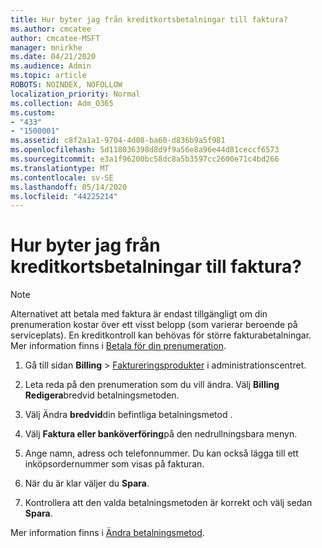 ```yaml
---
title: Hur byter jag från kreditkortsbetalningar till faktura?
ms.author: cmcatee
author: cmcatee-MSFT
manager: mnirkhe
ms.date: 04/21/2020
ms.audience: Admin
ms.topic: article
ROBOTS: NOINDEX, NOFOLLOW
localization_priority: Normal
ms.collection: Adm_O365
ms.custom:
- "433"
- "1500001"
ms.assetid: c8f2a1a1-9704-4d08-ba60-d836b9a5f981
ms.openlocfilehash: 5d118036398d8d9f9a56e8a96e44d81ceccf6573
ms.sourcegitcommit: e3a1f96200bc58dc8a5b3597cc2600e71c4bd266
ms.translationtype: MT
ms.contentlocale: sv-SE
ms.lasthandoff: 05/14/2020
ms.locfileid: "44225214"
---
```

# <a name="how-do-i-change-from-credit-card-payments-to-invoice"></a>Hur byter jag från kreditkortsbetalningar till faktura?

> [!NOTE]
> Alternativet att betala med faktura är endast tillgängligt om din prenumeration kostar över ett visst belopp (som varierar beroende på serviceplats). En kreditkontroll kan behövas för större fakturabetalningar. Mer information finns i [Betala för din prenumeration](https://docs.microsoft.com/office365/admin/subscriptions-and-billing/pay-for-your-subscription).

1. Gå till sidan **Billing**  >  [Faktureringsprodukter](https://go.microsoft.com/fwlink/p/?linkid=842054) i administrationscentret.

2. Leta reda på den prenumeration som du vill ändra. Välj **Billing** **Redigera**bredvid betalningsmetoden.

3. Välj Ändra **bredvid**din befintliga betalningsmetod .

4. Välj **Faktura eller banköverföring**på den nedrullningsbara menyn.

5. Ange namn, adress och telefonnummer. Du kan också lägga till ett inköpsordernummer som visas på fakturan.

6. När du är klar väljer du **Spara**.

7. Kontrollera att den valda betalningsmetoden är korrekt och välj sedan **Spara**.

Mer information finns i [Ändra betalningsmetod](https://docs.microsoft.com/microsoft-365/commerce/billing-and-payments/change-payment-method).